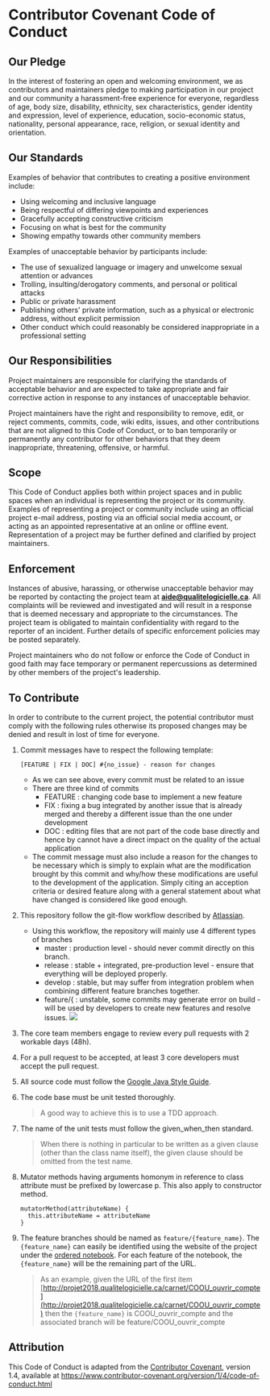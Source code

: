# Contributor Covenant Code of Conduct

## Our Pledge

In the interest of fostering an open and welcoming environment, we as
contributors and maintainers pledge to making participation in our project and
our community a harassment-free experience for everyone, regardless of age, body
size, disability, ethnicity, sex characteristics, gender identity and expression,
level of experience, education, socio-economic status, nationality, personal
appearance, race, religion, or sexual identity and orientation.

## Our Standards

Examples of behavior that contributes to creating a positive environment
include:

* Using welcoming and inclusive language
* Being respectful of differing viewpoints and experiences
* Gracefully accepting constructive criticism
* Focusing on what is best for the community
* Showing empathy towards other community members

Examples of unacceptable behavior by participants include:

* The use of sexualized language or imagery and unwelcome sexual attention or
  advances
* Trolling, insulting/derogatory comments, and personal or political attacks
* Public or private harassment
* Publishing others' private information, such as a physical or electronic
  address, without explicit permission
* Other conduct which could reasonably be considered inappropriate in a
  professional setting

## Our Responsibilities

Project maintainers are responsible for clarifying the standards of acceptable
behavior and are expected to take appropriate and fair corrective action in
response to any instances of unacceptable behavior.

Project maintainers have the right and responsibility to remove, edit, or
reject comments, commits, code, wiki edits, issues, and other contributions
that are not aligned to this Code of Conduct, or to ban temporarily or
permanently any contributor for other behaviors that they deem inappropriate,
threatening, offensive, or harmful.

## Scope

This Code of Conduct applies both within project spaces and in public spaces
when an individual is representing the project or its community. Examples of
representing a project or community include using an official project e-mail
address, posting via an official social media account, or acting as an appointed
representative at an online or offline event. Representation of a project may be
further defined and clarified by project maintainers.

## Enforcement

Instances of abusive, harassing, or otherwise unacceptable behavior may be
reported by contacting the project team at **aide@qualitelogicielle.ca**. All
complaints will be reviewed and investigated and will result in a response that
is deemed necessary and appropriate to the circumstances. The project team is
obligated to maintain confidentiality with regard to the reporter of an incident.
Further details of specific enforcement policies may be posted separately.

Project maintainers who do not follow or enforce the Code of Conduct in good
faith may face temporary or permanent repercussions as determined by other
members of the project's leadership.

## To Contribute

In order to contribute to the current project, the potential contributor must comply with the following rules otherwise its proposed changes may be denied and result in lost of time for everyone.

 1. Commit messages have to respect the following template:

    ```{bash}
    [FEATURE | FIX | DOC] #{no_issue} - reason for changes
    ```

    - As we can see above, every commit must be related to an issue
    - There are three kind of commits
        - FEATURE
          : changing code base to implement a new feature
        - FIX
          : fixing a bug integrated by another issue that is already merged and thereby a different issue than the one under development
        - DOC
          : editing files that are not part of the code base directly and hence by cannot have a direct impact on the quality of the actual application
    - The commit message must also include a reason for the changes to be necessary which is simply to explain what are the modification brought by this commit and why/how these modifications are useful to the development of the application. Simply citing an acception criteria or desired feature along with a general statement about what have changed is considered like good enough.
1. This repository follow the git-flow workflow described by [Atlassian](https://www.atlassian.com/git/tutorials/comparing-workflows/gitflow-workflow).
    - Using this workflow, the repository will mainly use 4 different types of branches
        - master
          : production level - should never commit directly on this branch.
        - release
          : stable + integrated, pre-production level - ensure that everything will be deployed properly.
        - develop
          : stable, but may suffer from integration problem when combining different feature branches together.
        - feature/{
          : unstable, some commits may generate error on build - will be used by developers to create new features and resolve issues.
        ![](https://wac-cdn.atlassian.com/dam/jcr:a9cea7b7-23c3-41a7-a4e0-affa053d9ea7/04%20(1).svg?cdnVersion=jx)
1. The core team members engage to review every pull requests with 2 workable days (48h).
1. For a pull request to be accepted, at least 3 core developers must accept the pull request.
1. All source code must follow the [Google Java Style Guide](https://google.github.io/styleguide/javaguide.html).
1. The code base must be unit tested thoroughly.

    > A good way to achieve this is to use a TDD approach.

1. The name of the unit tests must follow the given_when_then standard.

    > When there is nothing in particular to be written as a given clause (other than the class name itself), the given clause should be omitted from the test name.

1. Mutator methods having arguments homonym in reference to class attribute must be prefixed by lowercase p. This also apply to constructor method.

    ```{java}
    mutatorMethod(attributeName) {
      this.attributeName = attributeName
    }
    ```

1. The feature branches should be named as ``feature/{feature_name}``. The ``{feature_name}`` can easily be identified using the website of the project under the [ordered notebook](http://projet2018.qualitelogicielle.ca/carnet/). For each feature of the notebook, the ``{feature_name}`` will be the remaining part of the URL.

    > As an example, given the URL of the first item [http://projet2018.qualitelogicielle.ca/carnet/COOU_ouvrir_compte](http://projet2018.qualitelogicielle.ca/carnet/COOU_ouvrir_compte) then the ``{feature_name}`` is COOU_ouvrir_compte and the associated branch will be feature/COOU_ouvrir_compte

## Attribution

This Code of Conduct is adapted from the [Contributor Covenant][homepage], version 1.4,
available at https://www.contributor-covenant.org/version/1/4/code-of-conduct.html

[homepage]: https://www.contributor-covenant.org
